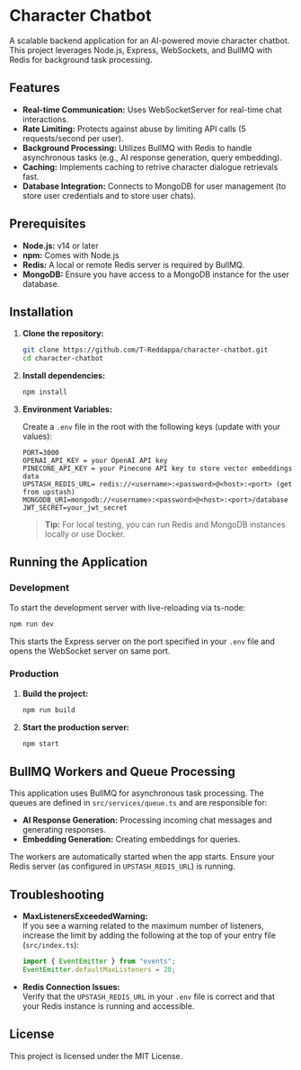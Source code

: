# Character Chatbot

A scalable backend application for an AI-powered movie character chatbot. This project leverages Node.js, Express, WebSockets, and BullMQ with Redis for background task processing.

## Features

- **Real-time Communication:** Uses WebSocketServer for real-time chat interactions.
- **Rate Limiting:** Protects against abuse by limiting API calls (5 requests/second per user).
- **Background Processing:** Utilizes BullMQ with Redis to handle asynchronous tasks (e.g., AI response generation, query embedding).
- **Caching:** Implements caching to retrive character dialogue retrievals fast.
- **Database Integration:** Connects to MongoDB for user management (to store user credentials and to store user chats).

## Prerequisites

- **Node.js:** v14 or later
- **npm:** Comes with Node.js
- **Redis:** A local or remote Redis server is required by BullMQ.
- **MongoDB:** Ensure you have access to a MongoDB instance for the user database.

## Installation

1. **Clone the repository:**
   ```bash
   git clone https://github.com/T-Reddappa/character-chatbot.git
   cd character-chatbot
   ```

2. **Install dependencies:**
   ```bash
   npm install
   ```

3. **Environment Variables:**
   
   Create a `.env` file in the root with the following keys (update with your values):
   ```env
   PORT=3000
   OPENAI_API_KEY = your OpenAI API key
   PINECONE_API_KEY = your Pinecone API key to store vector embeddings data
   UPSTASH_REDIS_URL= redis://<username>:<password>@<host>:<port> (get from upstash)
   MONGODB_URI=mongodb://<username>:<password>@<host>:<port>/database
   JWT_SECRET=your_jwt_secret
   
   ```
   > **Tip:** For local testing, you can run Redis and MongoDB instances locally or use Docker.

## Running the Application

### Development

To start the development server with live-reloading via ts-node:

```bash
npm run dev
```

This starts the Express server on the port specified in your `.env` file and opens the WebSocket server on same port.

### Production

1. **Build the project:**
   ```bash
   npm run build
   ```

2. **Start the production server:**
   ```bash
   npm start
   ```

## BullMQ Workers and Queue Processing

This application uses BullMQ for asynchronous task processing. The queues are defined in `src/services/queue.ts` and are responsible for:
- **AI Response Generation:** Processing incoming chat messages and generating responses.
- **Embedding Generation:** Creating embeddings for queries.

The workers are automatically started when the app starts. Ensure your Redis server (as configured in `UPSTASH_REDIS_URL`) is running.

## Troubleshooting

- **MaxListenersExceededWarning:**  
  If you see a warning related to the maximum number of listeners, increase the limit by adding the following at the top of your entry file (`src/index.ts`):
  ```typescript
  import { EventEmitter } from "events";
  EventEmitter.defaultMaxListeners = 20;
  ```
- **Redis Connection Issues:**  
  Verify that the `UPSTASH_REDIS_URL` in your `.env` file is correct and that your Redis instance is running and accessible.

## License

This project is licensed under the MIT License.

